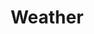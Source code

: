 ---
slug: "/weather-home"
title: "Weather"
descriptionMain: "A weather searching application built with React, Redux, CSS in JS, Redux Form, Node, Moment.js, Material-UI, React-Leaflet and using OpenWeatherMap's API"
descriptionSecondary: "Using OpenWeatherMap's API, a user can search for hourly and up to a five day weather forecast anywhere in the world. The location searched is reflected in the LeafLet map which also displays cloud and precipitation layers. The application gives the user a choice to use their current location or type in a location manually. An enabled or disabled location icon is displayed at the bottom of the application screen."
imageOne: ../assets/images/project-images/weather/weather-home.jpeg
---